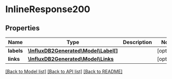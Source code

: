 # InlineResponse200

## Properties
Name | Type | Description | Notes
------------ | ------------- | ------------- | -------------
**labels** | [**\InfluxDB2Generated\Model\Label[]**](Label.md) |  | [optional] 
**links** | [**\InfluxDB2Generated\Model\Links**](Links.md) |  | [optional] 

[[Back to Model list]](../README.md#documentation-for-models) [[Back to API list]](../README.md#documentation-for-api-endpoints) [[Back to README]](../README.md)



